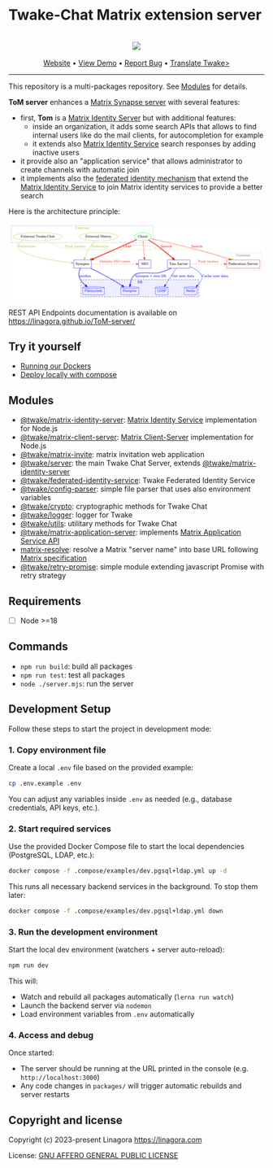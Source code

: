 # Twake-Chat Matrix extension server

<br />
<div align="center">
  <a href="https://github.com/linagora/twake-on-matrix">
    <img src="https://github.com/artembru/ToM-server/assets/146178981/4a5da817-466f-4d4a-8804-3881b672bc42">
  </a>

  <p align="center">
    <a href="https://twake-chat.com">Website</a>
    •
    <a href="https://beta.twake.app/web/#/rooms">View Demo</a>
    •
    <a href="https://github.com/linagora/twake-on-matrix/issues">Report Bug</a>
    •
    <a href="https://hosted.weblate.org/projects/linagora/twake-matrix/#repository">Translate Twake></a>
</p>
</div>

---

This repository is a multi-packages repository. See [Modules](#modules) for details.

**ToM server** enhances a [Matrix Synapse server](https://github.com/element-hq/synapse) with several features:
 * first, **Tom** is a [Matrix Identity Server](https://spec.matrix.org/latest/identity-service-api/) but with additional features:
   * inside an organization, it adds some search APIs that allows to find internal users like do the mail clients, for autocompletion for example
   * it extends also [Matrix Identity Service](https://spec.matrix.org/latest/identity-service-api/) search responses by adding inactive users
 * it provide also an "application service" that allows administrator to create channels with automatic join
 * it implements also the [federated identity mechanism](https://github.com/matrix-org/matrix-spec-proposals/pull/4004) that extend the
   [Matrix Identity Service](https://spec.matrix.org/latest/identity-service-api/) to join Matrix identity services to provide a better search

Here is the architecture principle:

![architecture principle](./docs/arch.png)

REST API Endpoints documentation is available on https://linagora.github.io/ToM-server/

## Try it yourself

- [Running our Dockers](./docker.md)
- [Deploy locally with compose](./docker.md#docker-compose)

## Modules

* [@twake/matrix-identity-server](./packages/matrix-identity-server):
  [Matrix Identity Service](https://spec.matrix.org/v1.6/identity-service-api/) implementation for Node.js
* [@twake/matrix-client-server](./packages/matrix-client-server/):
  [Matrix Client-Server](https://spec.matrix.org/v1.11/client-server-api/) implementation for Node.js
* [@twake/matrix-invite](./packages/matrix-invite): matrix invitation web application
* [@twake/server](./packages/tom-server): the main Twake Chat Server, extends [@twake/matrix-identity-server](./packages/matrix-identity-server)
* [@twake/federated-identity-service](./packages/federated-identity-service): Twake Federated Identity Service
* [@twake/config-parser](./packages/config-parser): simple file parser that uses also environment variables
* [@twake/crypto](./packages/crypto): cryptographic methods for Twake Chat
* [@twake/logger](./packages/logger): logger for Twake
* [@twake/utils](.packages/utils): utilitary methods for Twake Chat
* [@twake/matrix-application-server](./packages/matrix-application-server): implements
  [Matrix Application Service API](https://spec.matrix.org/v1.6/application-service-api/)
* [matrix-resolve](./packages/matrix-resolve): resolve a Matrix "server name" into base URL following
  [Matrix specification](https://spec.matrix.org/latest/server-server-api/#server-discovery)
* [@twake/retry-promise](packages/retry-promise): simple module extending javascript Promise with retry strategy

## Requirements

- [ ] Node >=18

## Commands

* `npm run build`: build all packages
* `npm run test`: test all packages
* `node ./server.mjs`: run the server

## Development Setup

Follow these steps to start the project in development mode:

### 1. Copy environment file

Create a local `.env` file based on the provided example:

```bash
cp .env.example .env
```

You can adjust any variables inside `.env` as needed (e.g., database credentials, API keys, etc.).

### 2. Start required services

Use the provided Docker Compose file to start the local dependencies (PostgreSQL, LDAP, etc.):

```bash
docker compose -f .compose/examples/dev.pgsql+ldap.yml up -d
```

This runs all necessary backend services in the background.
To stop them later:

```bash
docker compose -f .compose/examples/dev.pgsql+ldap.yml down
```

### 3. Run the development environment

Start the local dev environment (watchers + server auto-reload):

```bash
npm run dev
```

This will:

* Watch and rebuild all packages automatically (`lerna run watch`)
* Launch the backend server via `nodemon`
* Load environment variables from `.env` automatically

### 4. Access and debug

Once started:

* The server should be running at the URL printed in the console (e.g. `http://localhost:3000`)
* Any code changes in `packages/` will trigger automatic rebuilds and server restarts


## Copyright and license

Copyright (c) 2023-present Linagora <https://linagora.com>

License: [GNU AFFERO GENERAL PUBLIC LICENSE](./LICENSE)
